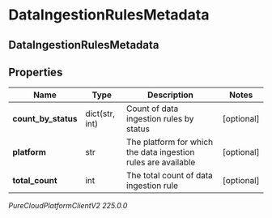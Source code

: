 # DataIngestionRulesMetadata

## DataIngestionRulesMetadata

## Properties

|Name | Type | Description | Notes|
|------------ | ------------- | ------------- | -------------|
| **count_by_status** | dict(str, int) | Count of data ingestion rules by status | [optional] |
| **platform** | str | The platform for which the data ingestion rules are available | [optional] |
| **total_count** | int | The total count of data ingestion rule | [optional] |



_PureCloudPlatformClientV2 225.0.0_
